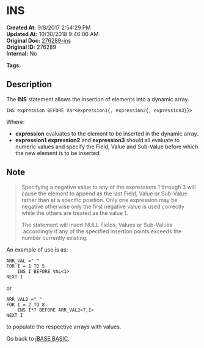 # INS

**Created At:** 9/8/2017 2:54:29 PM  
**Updated At:** 10/30/2018 9:46:06 AM  
**Original Doc:** [276289-ins](https://docs.jbase.com/36868-jbase-basic/276289-ins)  
**Original ID:** 276289  
**Internal:** No  

**Tags:**
<badge text='dynamic array' vertical='middle' />

## Description

The **INS** statement allows the insertion of elements into a dynamic array.

```
INS expression BEFORE Var<expression1{, expression2{, expression3}}>
```

Where:

- **expression** evaluates to the element to be inserted in the dynamic array.
- **expression1** **expression2** and **expression3** should all evaluate to numeric values and specify the Field, Value and Sub-Value before which the new element is to be inserted.

## Note

> Specifying a negative value to any of the expressions 1 through 3 will cause the element to append as the last Field, Value or Sub-Value rather than at a specific position. Only one expression may be negative otherwise only the first negative value is used correctly while the others are treated as the value 1.
>
> The statement will insert NULL Fields, Values or Sub-Values  accordingly if any of the specified insertion points exceeds the number currently existing.

An example of use is as:

```
ARR_VAL =" "
FOR I = 1 TO 5
    INS I BEFORE VAL<1>
NEXT I
```

or

```
ARR_VAL2 =" "
FOR I = 2 TO 8
    INS I*7 BEFORE ARR_VAL2<7,I>
NEXT I
```

to populate the respective arrays with values.

Go back to [jBASE BASIC](./../jbase-basic-programmers-reference-guide).
